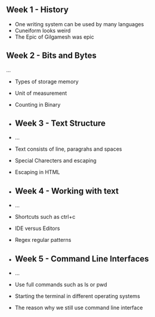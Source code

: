 ## Week 1 - History
- One writing system can be used by many languages
- Cuneiform looks weird
- The Epic of Gilgamesh was epic
## Week 2 - Bits and Bytes
...
- Types of storage memory
- Unit of measurement
- Counting in Binary

- ## Week 3 - Text Structure
- ...
- Text consists of line, paragrahs and spaces
- Special Charecters and escaping
- Escaping in HTML

- ## Week 4 - Working with text
- ...
- Shortcuts such as ctrl+c
- IDE versus Editors
- Regex regular patterns

- ## Week 5 - Command Line Interfaces
- ...
- Use full commands such as ls or pwd
- Starting the terminal in different operating systems
- The reason why we still use command line interface 
